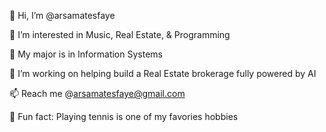 👋 Hi, I’m @arsamatesfaye

👀 I’m interested in Music, Real Estate, & Programming

🌱 My major is in Information Systems

💞️ I’m working on helping build a Real Estate brokerage fully powered by AI

📫 Reach me @arsamatesfaye@gmail.com

🎾 Fun fact: Playing tennis is one of my favories hobbies 


<!--
**arsamatesfaye/arsamatesfaye** is a ✨ _special_ ✨ repository because its `README.md` (this file) appears on your GitHub profile.

Here are some ideas to get you started:

- 🔭 I’m currently working on ...
- 🌱 I’m currently learning ...
- 👯 I’m looking to collaborate on ...
- 🤔 I’m looking for help with ...
- 💬 Ask me about ...
- 📫 How to reach me: ...
- 😄 Pronouns: ...
- ⚡ Fun fact: ...
-->
